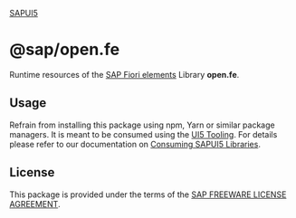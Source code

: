 [SAPUI5](https://ui5.sap.com/resources/sap/ui/documentation/sdk/images/Logo_B_SAPUI5_H.png)

# @sap/open.fe
Runtime resources of the [SAP Fiori elements](https://sapui5.hana.ondemand.com) Library **open.fe**.

## Usage
Refrain from installing this package using npm, Yarn or similar package managers.
It is meant to be consumed using the [UI5 Tooling](https://sap.github.io/ui5-tooling/).
For details please refer to our documentation on [Consuming SAPUI5 Libraries](https://sap.github.io/ui5-tooling/pages/SAPUI5/). 

## License
This package is provided under the terms of the [SAP FREEWARE LICENSE AGREEMENT](LICENSE.txt).
